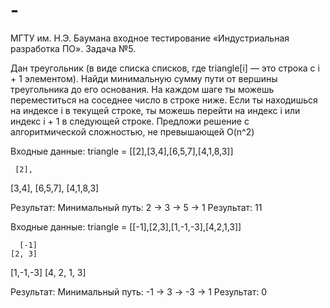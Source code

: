 # -
МГТУ им. Н.Э. Баумана входное тестирование «Индустриальная разработка ПО». Задача №5.

Дан треугольник (в виде списка списков, где triangle[i] — это строка с i + 1 элементом). Найди минимальную сумму пути от вершины треугольника до его основания.
На каждом шаге ты можешь переместиться на соседнее число в строке ниже. Если ты находишься на индексе i в текущей строке, ты можешь перейти на индекс i или индекс i + 1 в следующей строке.
Предложи решение с алгоритмической сложностью, не превышающей O(n^2)
 
Входные данные:
triangle =  [[2],[3,4],[6,5,7],[4,1,8,3]]
 
     [2],
   [3,4],
  [6,5,7],
 [4,1,8,3]

Результат:
Минимальный путь: 2 → 3 → 5 → 1
Результат: 11

Входные данные:
triangle = [[-1],[2,3],[1,-1,-3],[4,2,1,3]]
 
      [-1]
    [2, 3]
  [1,-1,-3]
 [4, 2, 1, 3]

Результат:
Минимальный путь: -1 → 3 → -3 → 1
Результат:  0
 
